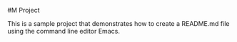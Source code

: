 #M Project

This is a sample project that demonstrates how to create a README.md file using the command line editor Emacs.
